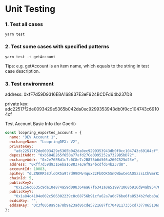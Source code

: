 # Unit Testing

### 1. Test all cases

```shell
yarn test
```

### 2. Test some cases with specified patterns

```shell
yarn test -t getAccount
```

Tips: e.g. getAccount is an item name, which equals to the string in test case description.

### 3. Test environment

address:
0xfF7d59D9316EBA168837E3eF924BCDFd64b237D8

private key:
adc22517f2de0093429e5365b042da0ec9299353943db0f0cc104743c69104cf

Test Account Basic Info (for Goerli)

```javascript
const loopring_exported_account = {
  name: "DEV Account 1",
  exchangeName: "LoopringDEX: V2",
  privateKey:
    "adc22517f2de0093429e5365b042da0ec9299353943db0f0cc104743c69104cf",
  depositAddr: "0xb684B265f650a77afd27Ce0D95252a7329B5bD72",
  exchangeAddr: "0x2e76EBd1c7c0C8e7c2B875b6d505a260C525d25e",
  address: "0xff7d59d9316eba168837e3ef924bcdfd64b237d8",
  accountId: 10083,
  apiKey: "dLZNKRR5EJloOX5a9trd99OMv4qux2zFbOOK5SnQWbwCeGAOSzzsLCkVmrK24W4A",
  chainId: 5,
  publicKeyX:
    "0x1256c6535c9de10e874a59d098364ea67f6341a0e519971068b916d94ab95476",
  publicKeyY:
    "0x1a84c4104e002c506302239c8c68756b91cfa62a7a6d76be6fa8534b2feba3a3",
  ecdsaKey: "",
  eddsaKey: "0x3f0058a9ce78b9a23ad86cde5721687fc7048117335cd7377065106a8ee0689",
};
```
